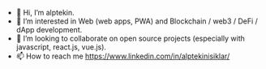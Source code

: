- 👋 Hi, I’m alptekin.
- 👀 I’m interested in Web (web apps, PWA) and Blockchain / web3 / DeFi / dApp development. 
- 💞️ I’m looking to collaborate on open source projects (especially with javascript, react.js, vue.js).
- 📫 How to reach me https://www.linkedin.com/in/alptekinisiklar/ 
<!---
aisiklar/aisiklar is a ✨ special ✨ repository because its `README.md` (this file) appears on your GitHub profile.
You can click the Preview link to take a look at your changes.
--->
